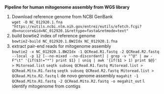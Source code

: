 **Pipeline for human mitogenome assembly from WGS library**
1. Download reference genome from NCBI GenBank  
```wget -O NC_012920.1.fna "https://eutils.ncbi.nlm.nih.gov/entrez/eutils/efetch.fcgi?db=nuccore&id=NC_012920.1&rettype=fasta&retmode=text"```  
1. build bowtie2 index of reference genome  
```bowtie2-build NC_012920.1.BW2Idx NC_012920.1.fna```
1. extract pair-end reads for mitogenome assembly   
```bowtie2 -x NC_012920.1.BW2Idx -1 QCRead.R1.fastq -2 QCRead.R2.fastq --local -p 12 [--no-mixed --no-discordant] | grep -v "^@" | aw -F"\t" '{if($3!="*") print $1} | uniq | awk '{if($1 > 1) print $@}' > Mitoread.list```
```seqtk subseq QCRead.R1.fastq Mitoread.list > QCRead.Mito.R1.fastq```
```seqtk subseq QCRead.R2.fastq Mitoread.list > QCRead.Mito.R2.fastq```
l. de novo genome assembly
```magahit -1 QCRead.Mito.R1.fastq -2 QCRead.Mito.R2.fastq -o megahit_out```
l. identify mitogenome from contigs

  
  
